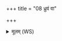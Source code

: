 +++
title = "08 ध्रुवं वा"

+++
<details><summary>मूलम् (WS)</summary>

ध्रुवं वा ऋतं सत्यम् ॥ १० ॥
</details>